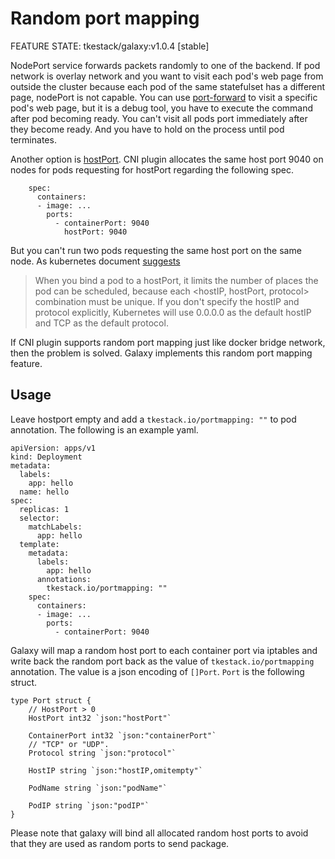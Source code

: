 # Random port mapping

FEATURE STATE: tkestack/galaxy:v1.0.4 [stable]

NodePort service forwards packets randomly to one of the backend. If pod network is overlay network and you want to
visit each pod's web page from outside the cluster because each pod of the same statefulset has a different page, nodePort
is not capable. You can use [port-forward](https://kubernetes.io/docs/tasks/access-application-cluster/port-forward-access-application-cluster/)
to visit a specific pod's web page, but it is a debug tool, you have to execute the command after pod becoming ready. You
can't visit all pods port immediately after they become ready. And you have to hold on the process until pod terminates.

Another option is [hostPort](https://kubernetes.io/docs/concepts/extend-kubernetes/compute-storage-net/network-plugins/#support-hostport).
CNI plugin allocates the same host port 9040 on nodes for pods requesting for hostPort regarding the following spec.

```
    spec:
      containers:
      - image: ...
        ports:
          - containerPort: 9040
            hostPort: 9040
```

But you can't run two pods requesting the same host port on the same node. As kubernetes document [suggests](https://kubernetes.io/docs/concepts/configuration/overview/)

> When you bind a pod to a hostPort, it limits the number of places the pod can be scheduled, because each <hostIP,
> hostPort, protocol> combination must be unique. If you don't specify the hostIP and protocol explicitly, Kubernetes
> will use 0.0.0.0 as the default hostIP and TCP as the default protocol.

If CNI plugin supports random port mapping just like docker bridge network, then the problem is solved. Galaxy implements
this random port mapping feature.

## Usage

Leave hostport empty and add a `tkestack.io/portmapping: ""` to pod annotation. The following is an example yaml.

```
apiVersion: apps/v1
kind: Deployment
metadata:
  labels:
    app: hello
  name: hello
spec:
  replicas: 1
  selector:
    matchLabels:
      app: hello
  template:
    metadata:
      labels:
        app: hello
      annotations:
        tkestack.io/portmapping: ""
    spec:
      containers:
      - image: ...
        ports:
          - containerPort: 9040
```

Galaxy will map a random host port to each container port via iptables and write back the random port back as the value 
of `tkestack.io/portmapping` annotation. The value is a json encoding of `[]Port`. `Port` is the following struct.

```
type Port struct {
    // HostPort > 0
    HostPort int32 `json:"hostPort"`

    ContainerPort int32 `json:"containerPort"`
    // "TCP" or "UDP".
    Protocol string `json:"protocol"`

    HostIP string `json:"hostIP,omitempty"`
 
    PodName string `json:"podName"`
 
    PodIP string `json:"podIP"`
}
```

Please note that galaxy will bind all allocated random host ports to avoid that they are used as random ports to send package.
